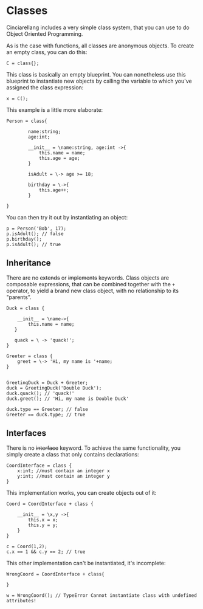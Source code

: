 # Classes

Cinciarellang includes a very simple class system, that you can use to do Object Oriented Programming. 

As is the case with functions, all classes are anonymous objects. To create an empty class, you can do this:

```
C = class{};
```

This class is basically an empty blueprint. You can nonetheless use this blueprint to instantiate new objects by calling the variable to which you've assigned the class expression:

```
x = C();
```

This example is a little more elaborate:

```
Person = class{

        name:string;
        age:int;

        __init__ = \name:string, age:int ->{
            this.name = name;
            this.age = age;
        }

        isAdult = \-> age >= 18;

        birthday = \->{
            this.age++;
        }

}
```

You can then try it out by instantiating an object: 
```
p = Person('Bob', 17);
p.isAdult(); // false
p.birthday();
p.isAdult(); // true
```

## Inheritance

There are no ~~extends~~ or ~~implements~~ keywords. Class objects are composable expressions, that can be combined together with the `+` operator, to yield a brand new class object, with no relationship to its "parents".

```
Duck = class {

    __init__ = \name->{
        this.name = name;
   }

   quack = \ -> 'quack!';
}

Greeter = class {
	greet = \-> 'Hi, my name is '+name;
}


GreetingDuck = Duck + Greeter;
duck = GreetingDuck('Double Duck');
duck.quack(); // 'quack!'
duck.greet(); // 'Hi, my name is Double Duck'
```


```
duck.type == Greeter; // false 
Greeter == duck.type; // true
```

## Interfaces

There is no  ~~interface~~ keyword. To achieve the same functionality, you simply create a class that only contains declarations:

```
CoordInterface = class {
    x:int; //must contain an integer x
    y:int; //must contain an integer y
}
```

This implementation works, you can create objects out of it:

```
Coord = CoordInterface + class {

    __init__ = \x,y ->{
        this.x = x;
        this.y = y;
    }
}

c = Coord(1,2);
c.x == 1 && c.y == 2; // true
```


This other implementation can't be instantiated, it's incomplete:

```
WrongCoord = CoordInterface + class{

}

w = WrongCoord(); // TypeError Cannot instantiate class with undefined attributes!
```
















